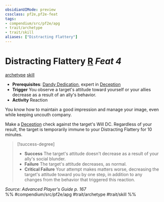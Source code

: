 ```yaml
---
obsidianUIMode: preview
cssclass: pf2e,pf2e-feat
tags:
- compendium/src/pf2e/apg
- trait/archetype
- trait/skill
aliases: ["Distracting Flattery"]
---
```

# Distracting Flattery  [R](chapter-9-playing-the-game.md#Actions "Reaction") *Feat 4*  
[archetype](archetype.md "Archetype Feat Trait")  [skill](skill.md "Skill Feat Trait")  

- **Prerequisites**: [Dandy Dedication](dandy-dedication-apg.md), expert in [Deception](skills.md#Deception)
- **Trigger** You observe a target's attitude toward yourself or your allies decrease as a result of an ally's behavior.
- **Activity** Reaction

You know how to maintain a good impression and manage your image, even while keeping uncouth company.

Make a [Deception](skills.md#Deception) check against the target's Will DC. Regardless of your result, the target is temporarily immune to your Distracting Flattery for 10 minutes.

> [!success-degree] 
> - **Success** The target's attitude doesn't decrease as a result of your ally's social blunder.
> - **Failure** The target's attitude decreases, as normal.
> - **Critical Failure** Your attempt makes matters worse, decreasing the target's attitude toward you by one step, in addition to any changes from the behavior that triggered this reaction.

*Source: Advanced Player's Guide p. 167*  
%% #compendium/src/pf2e/apg #trait/archetype #trait/skill %%